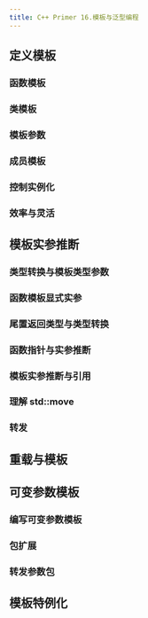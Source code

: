 ```yaml
---
title: C++ Primer 16.模板与泛型编程
---
```


## 定义模板

### 函数模板

### 类模板

### 模板参数

### 成员模板

### 控制实例化

### 效率与灵活

## 模板实参推断

### 类型转换与模板类型参数

### 函数模板显式实参

### 尾置返回类型与类型转换

### 函数指针与实参推断

### 模板实参推断与引用

### 理解 std::move

### 转发

## 重载与模板

## 可变参数模板

### 编写可变参数模板

### 包扩展

### 转发参数包

## 模板特例化
